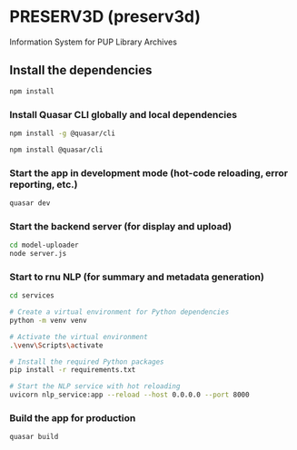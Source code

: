 # PRESERV3D (preserv3d)

Information System for PUP Library Archives

## Install the dependencies

```bash
npm install
```

### Install Quasar CLI globally and local dependencies

```bash
npm install -g @quasar/cli

npm install @quasar/cli
```

### Start the app in development mode (hot-code reloading, error reporting, etc.)

```bash
quasar dev
```

### Start the backend server (for display and upload)

```bash
cd model-uploader
node server.js
```

### Start to rnu NLP (for summary and metadata generation)

```bash
cd services

# Create a virtual environment for Python dependencies
python -m venv venv

# Activate the virtual environment
.\venv\Scripts\activate

# Install the required Python packages
pip install -r requirements.txt

# Start the NLP service with hot reloading
uvicorn nlp_service:app --reload --host 0.0.0.0 --port 8000
```

### Build the app for production

```bash
quasar build
```
